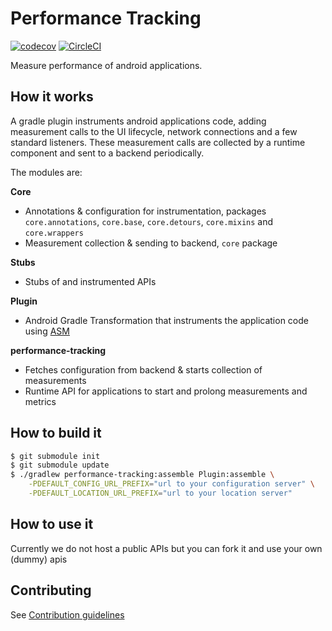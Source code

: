 # Performance Tracking
[![codecov](https://codecov.io/gh/rakutentech/android-perftracking/branch/master/graph/badge.svg)](https://codecov.io/gh/rakutentech/android-perftracking)
[![CircleCI](https://circleci.com/gh/rakutentech/android-perftracking.svg?style=svg)](https://circleci.com/gh/rakutentech/android-perftracking)

Measure performance of android applications.
 
## How it works

A gradle plugin instruments android applications code, adding measurement calls to the UI 
lifecycle, network connections and a few standard listeners. These measurement calls are collected
by a runtime component and sent to a backend periodically.

The modules are:

**Core** 
* Annotations & configuration for instrumentation, packages `core.annotations`, `core.base`, 
`core.detours`, `core.mixins` and `core.wrappers`
* Measurement collection & sending to backend, `core` package

**Stubs**
* Stubs of and instrumented APIs

**Plugin**
* Android Gradle Transformation that instruments the application code using [ASM](http://asm.ow2.org/)

**performance-tracking**
* Fetches configuration from backend & starts collection of measurements
* Runtime API for applications to start and prolong measurements and metrics

## How to build it

```bash
$ git submodule init
$ git submodule update
$ ./gradlew performance-tracking:assemble Plugin:assemble \
    -PDEFAULT_CONFIG_URL_PREFIX="url to your configuration server" \
    -PDEFAULT_LOCATION_URL_PREFIX="url to your location server"
```

## How to use it

Currently we do not host a public APIs but you can fork it and use your own (dummy) apis 

## Contributing

See [Contribution guidelines](./CONTRIBUTING.md)
